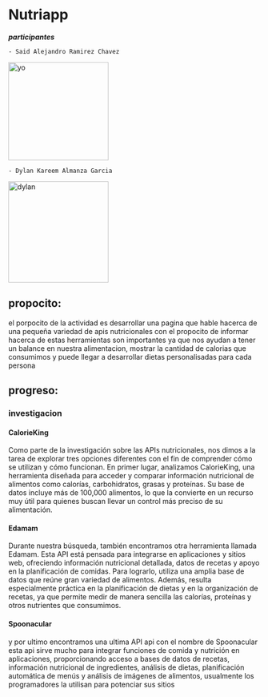 # Nutriapp

***participantes*** 

    - Said Alejandro Ramirez Chavez
<img width="200" height="196" alt="yo" src="https://github.com/user-attachments/assets/a7b065ae-81a1-4ea3-8a6e-bb2d9d4ed3fa" />


    - Dylan Kareem Almanza Garcia
<img width="200" height="202" alt="dylan" src="https://github.com/user-attachments/assets/78bfa0ee-13c5-40d1-8857-b4c537a8600c" />


## propocito:
  el porpocito de la actividad es desarrollar una pagina que hable hacerca de una pequeña variedad de apis nutricionales con el propocito de informar hacerca     de estas herramientas son importantes ya que nos ayudan a tener un balance en nuestra alimentacion, mostrar la cantidad de calorias que consumimos y puede      llegar a desarrollar dietas personalisadas para cada persona


## progreso:



### **investigacion**

#### **CalorieKing**
Como parte de la investigación sobre las APIs nutricionales, nos dimos a la tarea de explorar tres opciones diferentes con el fin de comprender cómo se utilizan y cómo funcionan. En primer lugar, analizamos CalorieKing, una herramienta diseñada para acceder y comparar información nutricional de alimentos como calorías, carbohidratos, grasas y proteínas. Su base de datos incluye más de 100,000 alimentos, lo que la convierte en un recurso muy útil para quienes buscan llevar un control más preciso de su alimentación.

#### **Edamam**
Durante nuestra búsqueda, también encontramos otra herramienta llamada Edamam. Esta API está pensada para integrarse en aplicaciones y sitios web, ofreciendo información nutricional detallada, datos de recetas y apoyo en la planificación de comidas. Para lograrlo, utiliza una amplia base de datos que reúne gran variedad de alimentos. Además, resulta especialmente práctica en la planificación de dietas y en la organización de recetas, ya que permite medir de manera sencilla las calorías, proteínas y otros nutrientes que consumimos.

#### **Spoonacular**
y por ultimo encontramos una ultima API api con el nombre de Spoonacular esta api sirve mucho para integrar funciones de comida y nutrición en aplicaciones, proporcionando acceso a bases de datos de recetas, información nutricional de ingredientes, análisis de dietas, planificación automática de menús y análisis de imágenes de alimentos, usualmente los programadores la utilisan para potenciar sus sitios 

